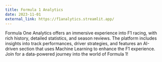 ```yaml
---
title: Formula 1 Analytics
date: 2023-11-01
external_link: https://f1analytics.streamlit.app/
---
```


Formula One Analytics offers an immersive experience into F1 racing, with rich history, detailed statistics, and season reviews. The platform includes insights into track performances, driver strategies, and features an AI-driven section that uses Machine Learning to enhance the F1 experience. Join for a data-powered journey into the world of Formula 1!

<!--more-->
